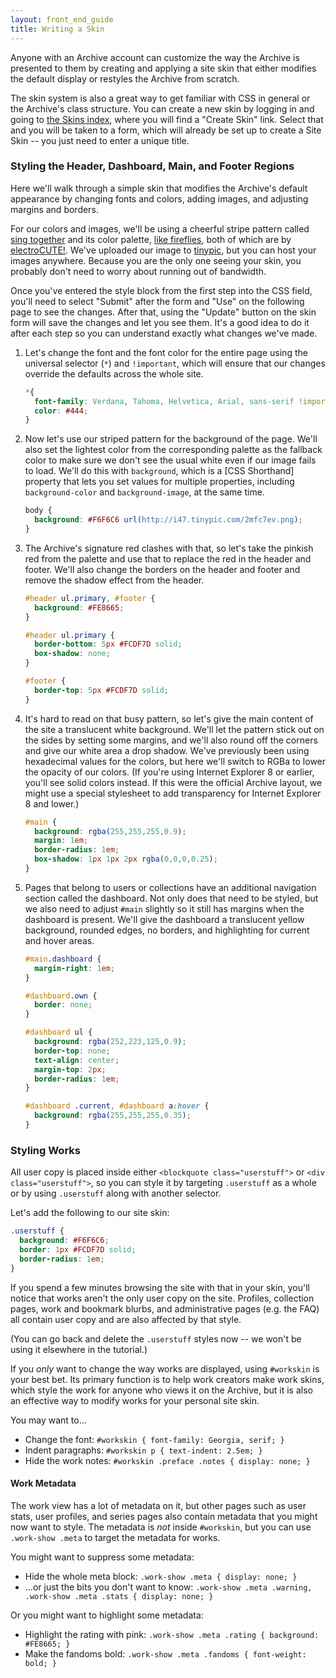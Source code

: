 ```yaml
---
layout: front_end_guide
title: Writing a Skin
---
```

Anyone with an Archive account can customize the way the Archive is presented to them by creating and applying a site skin that either modifies the default display or restyles the Archive from scratch. 

The skin system is also a great way to get familiar with CSS in general or the Archive's class structure. You can create a new skin by logging in and going to [the Skins index](http://archiveofourown.org/skins), where you will find a "Create Skin" link. Select that and you will be taken to a form, which will already be set up to create a Site Skin -- you just need to enter a unique title.

### Styling the Header, Dashboard, Main, and Footer Regions

Here we'll walk through a simple skin that modifies the Archive's default appearance by changing fonts and colors, adding images, and adjusting margins and borders.

For our colors and images, we'll be using a cheerful stripe pattern called [sing together](http://www.colourlovers.com/pattern/850926/sing_together) and its color palette, [like fireflies](http://www.colourlovers.com/palette/1172215/like_fireflies), both of which are by [electroCUTE!](http://www.colourlovers.com/lover/electroCUTE%21). We've uploaded our image to [tinypic](http://tinypic.com), but you can host your images anywhere. Because you are the only one seeing your skin, you probably don't need to worry about running out of bandwidth.

Once you've entered the style block from the first step into the CSS field, you'll need to select "Submit" after the form and "Use" on the following page to see the changes. After that, using the "Update" button on the skin form will save the changes and let you see them. It's a good idea to do it after each step so you can understand exactly what changes we've made.

1.  Let's change the font and the font color for the entire page using the universal selector (`*`) and `!important`, which will ensure that our changes override the defaults across the whole site.

    ```css
    *{
      font-family: Verdana, Tahoma, Helvetica, Arial, sans-serif !important;
      color: #444;
    }
    ```

2.  Now let's use our striped pattern for the background of the page. We'll also set the lightest color from the corresponding palette as the fallback color to make sure we don't see the usual white even if our image fails to load. We'll do this with `background`, which is a [CSS Shorthand] property that lets you set values for multiple properties, including `background-color` and `background-image`, at the same time.

    ```css
    body {
      background: #F6F6C6 url(http://i47.tinypic.com/2mfc7ev.png);
    }
    ```

3.  The Archive's signature red clashes with that, so let's take the pinkish red from the palette and use that to replace the red in the header and footer. We'll also change the borders on the header and footer and remove the shadow effect from the header.

    ```css
    #header ul.primary, #footer {
      background: #FE8665;
    }
    
    #header ul.primary {
      border-bottom: 5px #FCDF7D solid;
      box-shadow: none;
    }
    
    #footer {
      border-top: 5px #FCDF7D solid;
    }
    ```

4.  It's hard to read on that busy pattern, so let's give the main content of the site a translucent white background. We'll let the pattern stick out on the sides by setting some margins, and we'll also round off the corners and give our white area a drop shadow. We've previously been using hexadecimal values for the colors, but here we'll switch to RGBa to lower the opacity of our colors. (If you're using Internet Explorer 8 or earlier, you'll see solid colors instead. If this were the official Archive layout, we might use a special stylesheet to add transparency for Internet Explorer 8 and lower.)

    ```css
    #main {
      background: rgba(255,255,255,0.9);
      margin: 1em;
      border-radius: 1em;
      box-shadow: 1px 1px 2px rgba(0,0,0,0.25);
    }
    ```

5.  Pages that belong to users or collections have an additional navigation section called the dashboard. Not only does that need to be styled, but we also need to adjust `#main` slightly so it still has margins when the dashboard is present. We'll give the dashboard a translucent yellow background, rounded edges, no borders, and highlighting for current and hover areas.

    ```css
    #main.dashboard {
      margin-right: 1em;
    }
    
    #dashboard.own {
      border: none;
    }
    
    #dashboard ul {
      background: rgba(252,223,125,0.9);
      border-top: none;
      text-align: center;
      margin-top: 2px;
      border-radius: 1em;
    }

    #dashboard .current, #dashboard a:hover {
      background: rgba(255,255,255,0.35);
    }
    ```

### Styling Works

All user copy is placed inside either `<blockquote class="userstuff">` or `<div class="userstuff">`, so you can style it by targeting `.userstuff` as a whole or by using `.userstuff` along with another selector. 

Let's add the following to our site skin:

```css
.userstuff { 
  background: #F6F6C6; 
  border: 1px #FCDF7D solid; 
  border-radius: 1em;
}
``` 

If you spend a few minutes browsing the site with that in your skin, you'll notice that works aren't the only user copy on the site. Profiles, collection pages, work and bookmark blurbs, and administrative pages (e.g. the FAQ) all contain user copy and are also affected by that style.

(You can go back and delete the `.userstuff` styles now -- we won't be using it elsewhere in the tutorial.)

If you *only* want to change the way works are displayed, using `#workskin` is your best bet. Its primary function is to help work creators make work skins, which style the work for anyone who views it on the Archive, but it is also an effective way to modify works for your personal site skin. 

You may want to...

* Change the font: `#workskin { font-family: Georgia, serif; }`
* Indent paragraphs: `#workskin p { text-indent: 2.5em; }`
* Hide the work notes: `#workskin .preface .notes { display: none; }`

#### Work Metadata

The work view has a lot of metadata on it, but other pages such as user stats, user profiles, and series pages also contain metadata that you might now want to style. The metadata is *not* inside `#workskin`, but you can use `.work-show .meta` to target the metadata for works.

You might want to suppress some metadata: 

* Hide the whole meta block: `.work-show .meta { display: none; }`
* ...or just the bits you don't want to know: `.work-show .meta .warning, .work-show .meta .stats { display: none; }`

Or you might want to highlight some metadata:

* Highlight the rating with pink: `.work-show .meta .rating { background: #FE8665; }`
* Make the fandoms bold: `.work-show .meta .fandoms { font-weight: bold; }`
